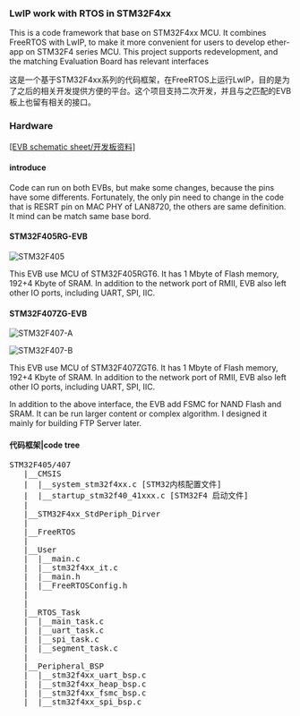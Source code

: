 <h3>LwIP work with RTOS in STM32F4xx</h3>
<p>This is a code framework that base on STM32F4xx MCU. It combines FreeRTOS with LwIP, to make it more convenient for users to develop ether-app on STM32F4 series MCU. This project supports redevelopment, and the matching Evaluation Board has relevant interfaces</p>
<p>这是一个基于STM32F4xx系列的代码框架，在FreeRTOS上运行LwIP，目的是为了之后的相关开发提供方便的平台。这个项目支持二次开发，并且与之匹配的EVB板上也留有相关的接口。</p>
<h3>Hardware</h3> 
<a href="http://www.developerlab.cn/">[EVB schematic sheet/开发板资料]</a><br>
<h4>introduce</h4>
<p>Code can run on both EVBs, but make some changes, because the pins have some differents. Fortunately, the only pin need to change in the code that is RESRT pin on MAC PHY of LAN8720, the others are same definition. It mind can be match same base bord.</p>
<h4>STM32F405RG-EVB</h4>

![STM32F405](https://github.com/laneston/Pictures/blob/master/STM32F405EVB.jpg)

<p>This EVB use MCU of STM32F405RGT6. It has 1 Mbyte of Flash memory, 192+4 Kbyte of SRAM. In addition to the network port of RMII, EVB also left other IO ports, including UART, SPI, IIC.

</p>

<h4>STM32F407ZG-EVB</h4>

![STM32F407-A](https://github.com/laneston/Pictures/blob/master/STM32F407EVB.jpg)

![STM32F407-B](https://github.com/laneston/Pictures/blob/master/STM32F407EVB-B.jpg)

<P>This EVB use MCU of STM32F407ZGT6.  It has 1 Mbyte of Flash memory, 192+4 Kbyte of SRAM. In addition to the network port of RMII, EVB also left other IO ports, including UART, SPI, IIC.</P>
<p>In addition to the above interface, the EVB add FSMC for NAND Flash and SRAM. It can be run larger content or complex algorithm. I designed it mainly for building FTP Server later.</p>

<h4>代码框架|code tree</h4>
<PRE>
STM32F405/407
   |__CMSIS
   |  |__system_stm32f4xx.c [STM32内核配置文件]
   |  |__startup_stm32f40_41xxx.c [STM32F4 启动文件]
   |
   |__STM32F4xx_StdPeriph_Dirver
   |
   |__FreeRTOS
   |
   |__User
   |  |__main.c
   |  |__stm32f4xx_it.c
   |  |__main.h
   |  |__FreeRTOSConfig.h
   |  
   |
   |__RTOS_Task
   |  |__main_task.c
   |  |__uart_task.c
   |  |__spi_task.c
   |  |__segment_task.c
   |
   |__Peripheral_BSP
   |  |__stm32f4xx_uart_bsp.c
   |  |__stm32f4xx_heap_bsp.c
   |  |__stm32f4xx_fsmc_bsp.c
   |  |__stm32f4xx_spi_bsp.c

</PRE>

